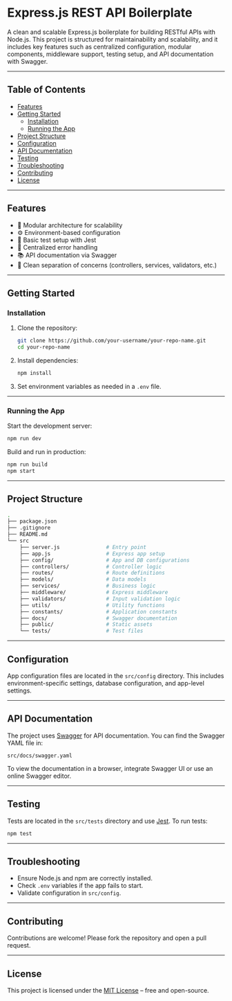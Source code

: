 # Express.js REST API Boilerplate

A clean and scalable Express.js boilerplate for building RESTful APIs with Node.js. This project is structured for maintainability and scalability, and it includes key features such as centralized configuration, modular components, middleware support, testing setup, and API documentation with Swagger.

---

## Table of Contents

- [Features](#features)
- [Getting Started](#getting-started)
  - [Installation](#installation)
  - [Running the App](#running-the-app)
- [Project Structure](#project-structure)
- [Configuration](#configuration)
- [API Documentation](#api-documentation)
- [Testing](#testing)
- [Troubleshooting](#troubleshooting)
- [Contributing](#contributing)
- [License](#license)

---

## Features

- 🧱 Modular architecture for scalability  
- ⚙️ Environment-based configuration  
- 🧪 Basic test setup with Jest  
- 🧼 Centralized error handling  
- 📚 API documentation via Swagger  
- 🔐 Clean separation of concerns (controllers, services, validators, etc.)

---

## Getting Started

### Installation

1. Clone the repository:

   ```bash
   git clone https://github.com/your-username/your-repo-name.git
   cd your-repo-name
   ```

2. Install dependencies:

   ```bash
   npm install
   ```

3. Set environment variables as needed in a `.env` file.

---

### Running the App

Start the development server:

```bash
npm run dev
```

Build and run in production:

```bash
npm run build
npm start
```

---

## Project Structure

```bash
.
├── package.json
├── .gitignore
├── README.md
└── src
    ├── server.js               # Entry point
    ├── app.js                  # Express app setup
    ├── config/                 # App and DB configurations
    ├── controllers/            # Controller logic
    ├── routes/                 # Route definitions
    ├── models/                 # Data models
    ├── services/               # Business logic
    ├── middleware/             # Express middleware
    ├── validators/             # Input validation logic
    ├── utils/                  # Utility functions
    ├── constants/              # Application constants
    ├── docs/                   # Swagger documentation
    ├── public/                 # Static assets
    └── tests/                  # Test files
```

---

## Configuration

App configuration files are located in the `src/config` directory. This includes environment-specific settings, database configuration, and app-level settings.

---

## API Documentation

The project uses [Swagger](https://swagger.io/) for API documentation. You can find the Swagger YAML file in:

```
src/docs/swagger.yaml
```

To view the documentation in a browser, integrate Swagger UI or use an online Swagger editor.

---

## Testing

Tests are located in the `src/tests` directory and use [Jest](https://jestjs.io/). To run tests:

```bash
npm test
```

---

## Troubleshooting

- Ensure Node.js and npm are correctly installed.
- Check `.env` variables if the app fails to start.
- Validate configuration in `src/config`.

---

## Contributing

Contributions are welcome! Please fork the repository and open a pull request.

---

## License

This project is licensed under the [MIT License](LICENSE) – free and open-source.
